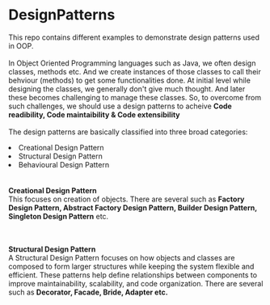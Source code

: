 # DesignPatterns
This repo contains different examples to demonstrate design patterns used in OOP.</br>
</br>
In Object Oriented Programming languages such as Java, we often design classes, methods etc. And we create instances of those classes to call their behviour (methods) to get some functionalities done. At initial level while designing the classes, we generally don't give much thought. And later these becomes challenging to manage these classes. So, to overcome from such challenges, we should use a design patterns to acheive <b>Code readibility, Code maintaibility & Code extensibility</b>
</br></br>
The design patterns are basically classified into three broad categories:
<li>Creational Design Pattern</li>
<li>Structural Design Pattern</li>
<li>Behavioural Design Pattern</li>
</br></br>
<b>Creational Design Pattern</b></br>
This focuses on creation of objects. There are several such as <b>Factory Design Pattern, Abstract Factory Design Pattern, Builder Design Pattern, Singleton Design Pattern</b> etc.

</br></br>
<b>Structural Design Pattern</b></br>
A Structural Design Pattern focuses on how objects and classes are composed to form larger structures while keeping the system flexible and efficient. These patterns help define relationships between components to improve maintainability, scalability, and code organization.
There are several such as <b>Decorator, Facade, Bride, Adapter etc. </b>
